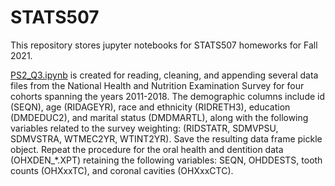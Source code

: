 # STATS507

This repository stores jupyter notebooks for STATS507 homeworks for Fall 2021.

[PS2_Q3.ipynb](https://github.com/krisonxu/STATS507/blob/main/PS2_Q3.ipynb) is created for reading, cleaning, and appending several data files from the National Health and Nutrition Examination Survey for four cohorts spanning the years 2011-2018.
The demographic columns include id (SEQN), age (RIDAGEYR), race and ethnicity (RIDRETH3), education (DMDEDUC2), and marital status (DMDMARTL), along with the following variables related to the survey weighting: (RIDSTATR, SDMVPSU, SDMVSTRA, WTMEC2YR, WTINT2YR). Save the resulting data frame pickle object.
Repeat the procedure for the oral health and dentition data (OHXDEN_*.XPT) retaining the following variables: SEQN, OHDDESTS, tooth counts (OHXxxTC), and coronal cavities (OHXxxCTC).

